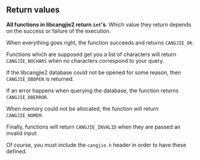 ## Return values

**All functions in libcangjie2 return `int`'s**. Which value they return
depends on the success or failure of the execution.

When everything goes right, the function succeeds and returns `CANGJIE_OK`.

Functions which are supposed get you a list of characters will return
`CANGJIE_NOCHARS` when no characters correspond to your query.

If the libcangjie2 database could not be opened for some reason, then
`CANGJIE_DBOPEN` is returned.

If an error happens when querying the database, the function returns
`CANGJIE_DBERROR`.

When memory could not be allocated, the function will return `CANGJIE_NOMEM`.

Finally, functions will return `CANGJIE_INVALID` when they are passed an
invalid input.

Of course, you must include the `cangjie.h` header in order to have these
defined.
